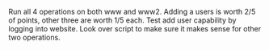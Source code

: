 Run all 4 operations on both www and www2.  Adding a users is worth 2/5 of points, other three are worth 1/5 each.  Test add user capability by logging into website.  Look over script to make sure it makes sense for other two operations.
